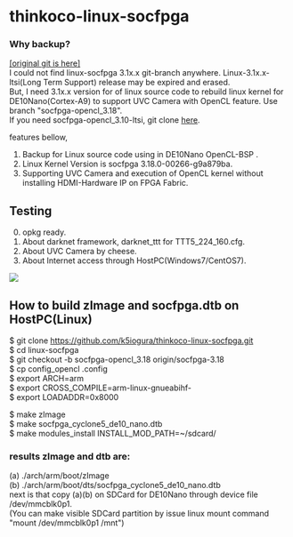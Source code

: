 # thinkoco-linux-socfpga

### Why backup?  
[[original git is here]](https://github.com/thinkoco/linux-socfpga)  
I could not find linux-socfpga 3.1x.x git-branch anywhere. Linux-3.1x.x-ltsi(Long Term Support) release may be expired and erased.  
But, I need 3.1x.x version for of linux source code to rebuild linux kernel for DE10Nano(Cortex-A9) to support UVC Camera with OpenCL feature.
Use branch "socfpga-opencl_3.18".  
If you need socfpga-opencl_3.10-ltsi, git clone [here](https://github.com/k5iogura/sgstream-linux-socfpga_310).

features bellow,
1. Backup for Linux source code using in DE10Nano OpenCL-BSP .
2. Linux Kernel Version is socfpga 3.18.0-00266-g9a879ba.
3. Supporting UVC Camera and execution of OpenCL kernel without installing HDMI-Hardware IP on FPGA Fabric.

## Testing

0. opkg ready.
1. About darknet framework, darknet_ttt for TTT5_224_160.cfg.
2. About UVC Camera by cheese.
3. About Internet access through HostPC(Windows7/CentOS7).

![](https://raw.githubusercontent.com/thinkoco/c5soc_opencl/master/picture/arch.png)

## How to build zImage and socfpga.dtb on HostPC(Linux)
  
$ git clone https://github.com/k5iogura/thinkoco-linux-socfpga.git  
$ cd linux-socfpga  
$ git checkout -b socfpga-opencl_3.18 origin/socfpga-3.18  
$ cp config_opencl .config  
$ export ARCH=arm  
$ export CROSS_COMPILE=arm-linux-gnueabihf-  
$ export LOADADDR=0x8000  
  
$ make zImage  
$ make socfpga_cyclone5_de10_nano.dtb  
$ make modules_install INSTALL_MOD_PATH=~/sdcard/  

### results zImage and dtb are:  
 (a) ./arch/arm/boot/zImage  
 (b) ./arch/arm/boot/dts/socfpga_cyclone5_de10_nano.dtb  
 next is that copy (a)(b) on SDCard for DE10Nano through device file /dev/mmcblk0p1.  
 (You can make visible SDCard partition by issue linux mount command "mount /dev/mmcblk0p1 /mnt")
